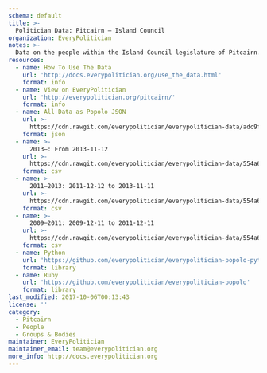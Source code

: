```yaml
---
schema: default
title: >-
  Politician Data: Pitcairn — Island Council
organization: EveryPolitician
notes: >-
  Data on the people within the Island Council legislature of Pitcairn.
resources:
  - name: How To Use The Data
    url: 'http://docs.everypolitician.org/use_the_data.html'
    format: info
  - name: View on EveryPolitician
    url: 'http://everypolitician.org/pitcairn/'
    format: info
  - name: All Data as Popolo JSON
    url: >-
      https://cdn.rawgit.com/everypolitician/everypolitician-data/adc9f30ee393641a444b914f0f6862528b6d2693/data/Pitcairn/Island_Council/ep-popolo-v1.0.json
    format: json
  - name: >-
      2013–: From 2013-11-12
    url: >-
      https://cdn.rawgit.com/everypolitician/everypolitician-data/554a6cb306153130ac5558e4c015471d63e57cb7/data/Pitcairn/Island_Council/term-2013.csv
    format: csv
  - name: >-
      2011–2013: 2011-12-12 to 2013-11-11
    url: >-
      https://cdn.rawgit.com/everypolitician/everypolitician-data/554a6cb306153130ac5558e4c015471d63e57cb7/data/Pitcairn/Island_Council/term-2011.csv
    format: csv
  - name: >-
      2009–2011: 2009-12-11 to 2011-12-11
    url: >-
      https://cdn.rawgit.com/everypolitician/everypolitician-data/554a6cb306153130ac5558e4c015471d63e57cb7/data/Pitcairn/Island_Council/term-2009.csv
    format: csv
  - name: Python
    url: 'https://github.com/everypolitician/everypolitician-popolo-python'
    format: library
  - name: Ruby
    url: 'https://github.com/everypolitician/everypolitician-popolo'
    format: library
last_modified: 2017-10-06T00:13:43
license: ''
category:
  - Pitcairn
  - People
  - Groups & Bodies
maintainer: EveryPolitician
maintainer_email: team@everypolitician.org
more_info: http://docs.everypolitician.org
---
```

